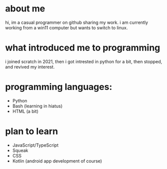 # about me
hi, im a casual programmer on github sharing my work. i am currently working from a win11 computer but wants to switch to linux.
# what introduced me to programming
i joined scratch in 2021, then i got intrested in python for a bit, then stopped, and revived my interest.
# programming languages:

- Python
- Bash (learning in hiatus)
- HTML (a bit)
# plan to learn

- JavaScript/TypeScript
- Squeak
- CSS
- Kotlin (android app development of course)

<!---
cWorksLLC/cWorksLLC is a ✨ special ✨ repository because its `README.md` (this file) appears on your GitHub profile.
You can click the Preview link to take a look at your changes.
--->
